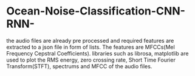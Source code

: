 # Ocean-Noise-Classification-CNN-RNN-
the audio files are already pre processed and required features are extracted to a json file in form of lists. The features are MFCCs(Mel Frequency Cepstral Coefficients). libraries such as librosa, matplotlib are used to plot the RMS energy, zero crossing rate, Short Time Fourier Transform(STFT), spectrums and MFCC of the audio files.
